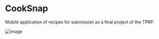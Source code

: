 # СookSnap
Mobile application of recipes for submission as a final project of the TPRP.

![image](https://user-images.githubusercontent.com/70051506/222495992-8f9699d0-b112-4734-9c18-eac62e1c061e.png)

